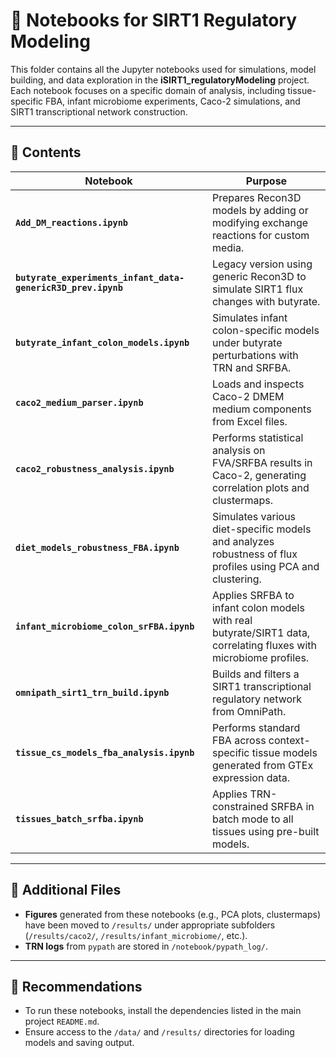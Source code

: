 # 📓 Notebooks for SIRT1 Regulatory Modeling

This folder contains all the Jupyter notebooks used for simulations, model building, and data exploration in the **iSIRT1_regulatoryModeling** project. Each notebook focuses on a specific domain of analysis, including tissue-specific FBA, infant microbiome experiments, Caco-2 simulations, and SIRT1 transcriptional network construction.

---

## 📁 Contents

| Notebook | Purpose |
|----------|---------|
| **`Add_DM_reactions.ipynb`** | Prepares Recon3D models by adding or modifying exchange reactions for custom media. |
| **`butyrate_experiments_infant_data-genericR3D_prev.ipynb`** | Legacy version using generic Recon3D to simulate SIRT1 flux changes with butyrate. |
| **`butyrate_infant_colon_models.ipynb`** | Simulates infant colon-specific models under butyrate perturbations with TRN and SRFBA. |
| **`caco2_medium_parser.ipynb`** | Loads and inspects Caco-2 DMEM medium components from Excel files. |
| **`caco2_robustness_analysis.ipynb`** | Performs statistical analysis on FVA/SRFBA results in Caco-2, generating correlation plots and clustermaps. |
| **`diet_models_robustness_FBA.ipynb`** | Simulates various diet-specific models and analyzes robustness of flux profiles using PCA and clustering. |
| **`infant_microbiome_colon_srFBA.ipynb`** | Applies SRFBA to infant colon models with real butyrate/SIRT1 data, correlating fluxes with microbiome profiles. |
| **`omnipath_sirt1_trn_build.ipynb`** | Builds and filters a SIRT1 transcriptional regulatory network from OmniPath. |
| **`tissue_cs_models_fba_analysis.ipynb`** | Performs standard FBA across context-specific tissue models generated from GTEx expression data. |
| **`tissues_batch_srfba.ipynb`** | Applies TRN-constrained SRFBA in batch mode to all tissues using pre-built models. |

---

## 📂 Additional Files

- **Figures** generated from these notebooks (e.g., PCA plots, clustermaps) have been moved to `/results/` under appropriate subfolders (`/results/caco2/`, `/results/infant_microbiome/`, etc.).
- **TRN logs** from `pypath` are stored in `/notebook/pypath_log/`.

---

## 🔄 Recommendations

- To run these notebooks, install the dependencies listed in the main project `README.md`.
- Ensure access to the `/data/` and `/results/` directories for loading models and saving output.